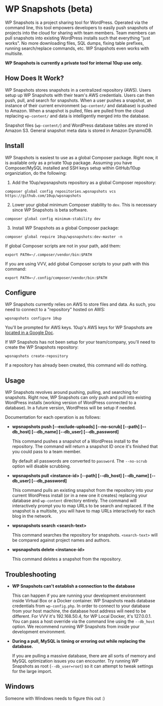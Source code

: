 # WP Snapshots (beta)

WP Snapshots is a project sharing tool for WordPress. Operated via the command line, this tool empowers developers to easily push snapshots of projects into the cloud for sharing with team members. Team members can pull snapshots into existing WordPress installs such that everything "just works". No more downloading files, SQL dumps, fixing table prefixes, running search/replace commands, etc. WP Snapshots even works with multisite.

__WP Snapshots is currently a private tool for internal 10up use only.__

## How Does It Work?

WP Snapshots stores snapshots in a centralized repository (AWS). Users setup up WP Snapshots with their team's AWS credentials. Users can then push, pull, and search for snapshots. When a user pushes a snapshot, an instance of their current environment (`wp-content/` and database) is pushed to Amazon. When a snapshot is pulled, files are pulled from the cloud replacing `wp-content/` and data is intelligently merged into the database.

Snapshot files (`wp-content/`) and WordPress database tables are stored in Amazon S3. General snapshot meta data is stored in Amazon DynamoDB.

## Install

WP Snapshots is easiest to use as a global Composer package. Right now, it is available only as a private 10up package. Assuming you have Composer/MySQL installed and SSH keys setup within GitHub/10up organiziation, do the following:

1. Add the 10up/wpsnapshots repository as a global Composer repository:
  ```
  composer global config repositories.wpsnapshots vcs https://github.com/10up/wpsnapshots
  ```
2. Lower your global minimum Composer stability to `dev`. This is necessary since WP Snapshots is beta software.
  ```
  composer global config minimum-stability dev
  ```
3. Install WP Snapshots as a global Composer package:
  ```
  composer global require 10up/wpsnapshots:dev-master -n
  ```
If global Composer scripts are not in your path, add them:

```
export PATH=~/.composer/vendor/bin:$PATH
```

If you are using VVV, add global Composer scripts to your path with this command:

```
export PATH=~/.config/composer/vendor/bin:$PATH
```

## Configure

WP Snapshots currently relies on AWS to store files and data. As such, you need to connect to a "repository" hosted on AWS:

```
wpsnapshots configure 10up
```

You'll be prompted for AWS keys. 10up's AWS keys for WP Snapshots are [located in a Google Doc](https://docs.google.com/document/d/1C0N7mMfAA3KHJhYjrE-U4DRMoF59VxMshDkxtzKV9zc/edit).

If WP Snapshots has not been setup for your team/company, you'll need to create the WP Snapshots repository:

```
wpsnapshots create-repository
```

If a repository has already been created, this command will do nothing.

## Usage

WP Snapshots revolves around pushing, pulling, and searching for snapshots. Right now, WP Snapshots can only push and pull into existing WordPress installs (working version of WordPress connected to a database). In a future version, WordPress will be setup if needed.

Documentation for each operation is as follows:

* __wpsnapshots push [--exclude-uploads] [--no-scrub] [--path] [--db_host] [--db_name] [--db_user] [--db_password]__
  
  This command pushes a snapshot of a WordPress install to the repository. The command will return a snapshot ID once it's finished that you could pass to a team member.
  
  By default all passwords are converted to `password`. The `--no-scrub` option will disable scrubbing.
  
* __wpsnapshots pull \<instance-id\> [--path] [--db_host] [--db_name] [--db_user] [--db_password]__
  
  This command pulls an existing snapshot from the repository into your current WordPress install (or in a new one it creates) replacing your database and `wp-content` directory entirely. The command will interactively prompt you to map URLs to be search and replaced. If the snapshot is a multisite, you will have to map URLs interactively for each blog in the network.
  
* __wpsnapshots search \<search-text\>__
  
  This command searches the repository for snapshots. `<search-text>` will be compared against project names and authors.
  
* __wpsnapshots delete \<instance-id\>__
  
  This command deletes a snapshot from the repository.

## Troubleshooting

* __WP Snapshots can't establish a connection to the database__
  
  This can happen if you are running your development environment inside Virtual Box or a Docker container. WP Snapshots reads database credentials from `wp-config.php`. In order to connect to your database from your host machine, the database host address will need to be different. For VVV it's 192.168.50.4, for WP Local Docker, it's 127.0.0.1. You can pass a host override via the command line using the `--db_host` option. We recommend running WP Snapshots from inside your development environment.
  
* __During a pull, MySQL is timing or erroring out while replacing the database.__

  If you are pulling a massive database, there are all sorts of memory and MySQL optimization issues you can encounter. Try running WP Snapshots as root (`--db_user=root`) so it can attempt to tweak settings for the large import.
  
## Windows

Someone with Windows needs to figure this out :)


